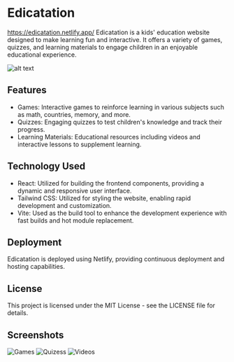 # Edicatation
https://edicatation.netlify.app/
Edicatation is a kids' education website designed to make learning fun and interactive. It offers a variety of games, quizzes, and learning materials to engage children in an enjoyable educational experience.

![alt text](edicatation.gif)

## Features
- Games: Interactive games to reinforce learning in various subjects such as math, countries, memory, and more.
- Quizzes: Engaging quizzes to test children's knowledge and track their progress.
- Learning Materials: Educational resources including videos and interactive lessons to supplement learning.
## Technology Used
- React: Utilized for building the frontend components, providing a dynamic and responsive user interface.
- Tailwind CSS: Utilized for styling the website, enabling rapid development and customization.
- Vite: Used as the build tool to enhance the development experience with fast builds and hot module replacement.
## Deployment
Edicatation is deployed using Netlify, providing continuous deployment and hosting capabilities.
## License
This project is licensed under the MIT License - see the LICENSE file for details.
## Screenshots
![Games](https://via.placeholder.com/468x300?text=App+Screenshot+Here)
![Quizess](https://via.placeholder.com/468x300?text=App+Screenshot+Here)
![Videos](https://via.placeholder.com/468x300?text=App+Screenshot+Here)

